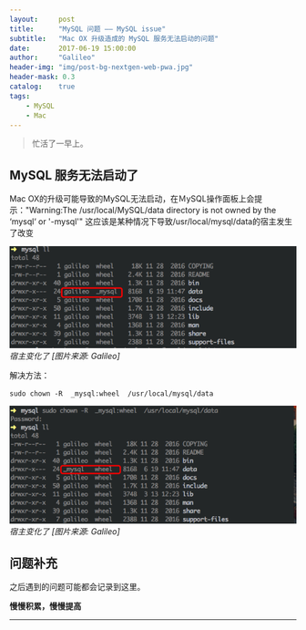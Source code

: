 ```yaml
---
layout:     post
title:      "MySQL 问题 —— MySQL issue"
subtitle:   "Mac OX 升级造成的 MySQL 服务无法启动的问题"
date:       2017-06-19 15:00:00
author:     "Galileo"
header-img: "img/post-bg-nextgen-web-pwa.jpg"
header-mask: 0.3
catalog:    true
tags:
    - MySQL
    - Mac
---
```




> 忙活了一早上。

## MySQL 服务无法启动了

Mac OX的升级可能导致的MySQL无法启动，在ＭySQL操作面板上会提示："Warning:The /usr/local/MySQL/data directory is not owned by the ‘mysql‘ or '-mysql'"
这应该是某种情况下导致/usr/local/mysql/data的宿主发生了改变

![](/img/in-post/post-mysql-issue/mysql-before.png)
*宿主变化了 [图片来源: Galileo]*

解决方法：

```
sudo chown -R  _mysql:wheel  /usr/local/mysql/data
```

![](/img/in-post/post-mysql-issue/mysql-after.png)
*宿主变化了 [图片来源: Galileo]*


## 问题补充

之后遇到的问题可能都会记录到这里。


**慢慢积累，慢慢提高**



---


